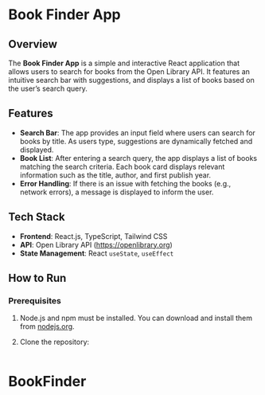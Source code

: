 # Book Finder App

## Overview

The **Book Finder App** is a simple and interactive React application that allows users to search for books from the Open Library API. It features an intuitive search bar with suggestions, and displays a list of books based on the user’s search query.

## Features

- **Search Bar**: The app provides an input field where users can search for books by title. As users type, suggestions are dynamically fetched and displayed.
- **Book List**: After entering a search query, the app displays a list of books matching the search criteria. Each book card displays relevant information such as the title, author, and first publish year.
- **Error Handling**: If there is an issue with fetching the books (e.g., network errors), a message is displayed to inform the user.

## Tech Stack

- **Frontend**: React.js, TypeScript, Tailwind CSS
- **API**: Open Library API (https://openlibrary.org)
- **State Management**: React `useState`, `useEffect`

## How to Run

### Prerequisites

1. Node.js and npm must be installed. You can download and install them from [nodejs.org](https://nodejs.org).

2. Clone the repository:

```bash

```

# BookFinder
